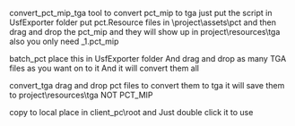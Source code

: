 convert_pct_mip_tga
tool to convert pct_mip to tga just put the script in UsfExporter folder put pct.Resource files in \project\assets\pct and then drag and drop the pct_mip and they will show up in project\resources\tga also you only need _1.pct_mip

batch_pct
place this in UsfExporter folder And drag and drop as many TGA files as you want on to it And it will convert them all

convert_tga
drag and drop pct files to convert them to tga it will save them to project\resources\tga NOT PCT_MIP

copy to local
place in client_pc\root and Just double click it to use
